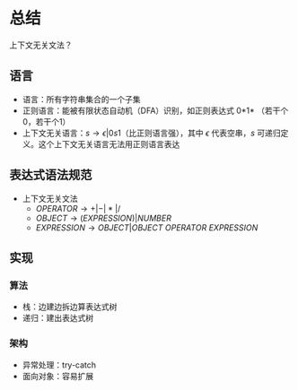 # 总结

上下文无关文法？

## 语言

- 语言：所有字符串集合的一个子集
- 正则语言：能被有限状态自动机（DFA）识别，如正则表达式 0\*1\* （若干个0，若干个1）
- 上下文无关语言：$s\to \epsilon | 0s1$（比正则语言强），其中 $\epsilon$ 代表空串，$s$ 可递归定义。这个上下文无关语言无法用正则语言表达

## 表达式语法规范

- 上下文无关文法
  - $OPERATOR \to +|-|*|/$
  - $OBJECT\to (EXPRESSION) | NUMBER$
  - $EXPRESSION \to OBJECT | OBJECT\ OPERATOR\ EXPRESSION$

## 实现

### 算法

- 栈：边建边拆边算表达式树
- 递归：建出表达式树

### 架构

- 异常处理：try-catch
- 面向对象：容易扩展
